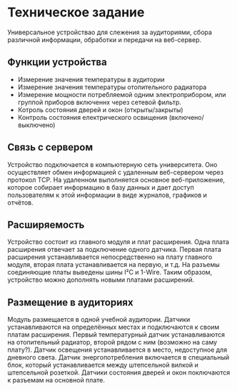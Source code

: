 Техническое задание
===================
Универсальное устройствао для слежения за аудиториями, сбора различной информации, обработки и передачи на веб-сервер.

Функции устройства
------------------
* Измерение значения температуры в аудитории
* Измерение значения температуры отопительного радиатора
* Измерение мощности потребляемой одним электроприбором, или группой приборов включеннх через сетевой фильтр.
* Котроль состояния дверей и окон (открыты/закрыты)
* Контроль состояния електрического освищения (включено/выключено)

Связь с сервером
----------------
Устройство подключается в компьютерную сеть университета. Оно осуществляет обмен информацией с удаленным
веб-сервером через протокол TCP. На удаленном выполняется основное 
веб-приложение, которое собирает информацию в базу данных и дает доступ пользователям к этой информации 
в виде журналов, графиков и отчётов.

Расширяемость
-------------
Устройство состоит из главного модуля и плат расширения. Одна плата расширения отвечает за подключение одного датчика.
Первая плата расширения устанавливается непосредственно на плату главного модуля, вторая плата устанавливается на первую, и т.д.
На разъемы соединяющие платы выведены шины I²C и 1-Wire. Таким образом, устройство можно дополнять новыми платами расширений.

Размещение в аудиториях
-----------------------
Модуль размещается в одной учебной аудитории. Датчики устанавливаются на определённых местах 
и подключаются к своим платам расширения. Первый температурный датчик устанавливаются на отопительный радиатор,
второй рядом с ним (возможно на саму плату?). Датчик освещения устанавливается в место, недоступное для дневного света.
Датчик энергопотребления включается в специальный блок, который устанавливается между штепсельной вилкой 
и штепсельной розеткой. Датчики состояния дверей и окон поключаются к разъемам на основной плате.